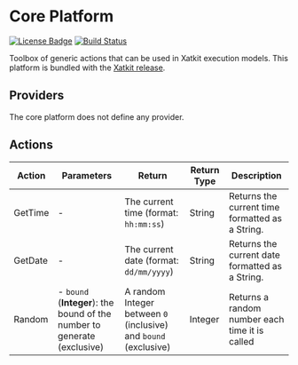 Core Platform
=====

[![License Badge](https://img.shields.io/badge/license-EPL%202.0-brightgreen.svg)](https://opensource.org/licenses/EPL-2.0)
[![Build Status](https://travis-ci.com/xatkit-bot-platform/core-platform.svg?branch=master)](https://travis-ci.com/xatkit-bot-platform/core-platform)

Toolbox of generic actions that can be used in Xatkit execution models. This platform is bundled with the [Xatkit release](https://github.com/xatkit-bot-platform/xatkit-releases/releases).



## Providers

The core platform does not define any provider.

## Actions

| Action  | Parameters | Return                                  | Return Type | Description                                     |
| ------- | ---------- | --------------------------------------- | ----------- | ----------------------------------------------- |
| GetTime | -          | The current time (format: `hh:mm:ss`)   | String      | Returns the current time formatted as a String. |
| GetDate | -          | The current date (format: `dd/mm/yyyy`) | String      | Returns the current date formatted as a String. |
| Random | - `bound` (**Integer**): the bound of the number to generate (exclusive) | A random Integer between `0` (inclusive) and `bound` (exclusive) | Integer | Returns a random number each time it is called |

